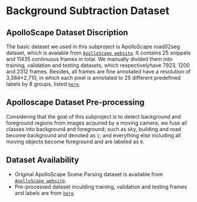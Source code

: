 # Background Subtraction Dataset
## ApolloScape Dataset Discription
The basic dataset we used in this subproject is ApolloScape road02seg dataset, which is avaiable from [`ApolloScape website`](http://apolloscape.auto/scene.html#to_down_href). It contains 25 snippets and 11435 continuous frames in total. We manually divided them into training, validation and testing datasets, which respectivelyhave 7923, 1200 and 2312 frames. Besides, all frames are fine annotated have a resolution of 3,384×2,710, in which each pixel is annotated to 25 different predefined labels by 8 groups, listed [`here`](http://apolloscape.auto/scene.html#to_define_href).
## Apolloscape Dataset Pre-processing
Considering that the goal of this subproject is to detect background and foreground regions from images acquired by a moving camera, we fuse all classes into background and foreground; such as sky, building and road become background and denoted as `1`; and everything else including all moving objects become foreground and are labeled as `0`.
## Dataset Availability
* Original ApolloScape Scene Parsing dataset is available from [`ApolloScape website`](http://apolloscape.auto/scene.html#to_down_href).
* Pre-processed dataset inculding training, validation and testing frames and labels are from [`here`](http://apolloscape.auto/scene.html#to_define_href).
